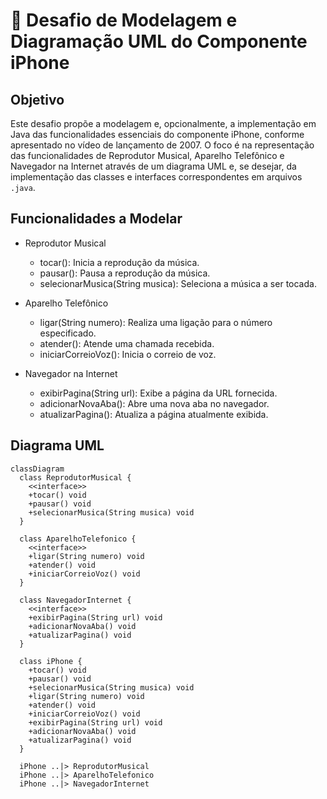 # 📱 Desafio de Modelagem e Diagramação UML do Componente iPhone

## Objetivo

Este desafio propõe a modelagem e, opcionalmente, a implementação em Java das funcionalidades essenciais do componente iPhone, conforme apresentado no vídeo de lançamento de 2007. O foco é na representação das funcionalidades de Reprodutor Musical, Aparelho Telefônico e Navegador na Internet através de um diagrama UML e, se desejar, da implementação das classes e interfaces correspondentes em arquivos `.java`.

## Funcionalidades a Modelar

- Reprodutor Musical

  - tocar(): Inicia a reprodução da música.
  - pausar(): Pausa a reprodução da música.
  - selecionarMusica(String musica): Seleciona a música a ser tocada.

- Aparelho Telefônico

  - ligar(String numero): Realiza uma ligação para o número especificado.
  - atender(): Atende uma chamada recebida.
  - iniciarCorreioVoz(): Inicia o correio de voz.

- Navegador na Internet
  - exibirPagina(String url): Exibe a página da URL fornecida.
  - adicionarNovaAba(): Abre uma nova aba no navegador.
  - atualizarPagina(): Atualiza a página atualmente exibida.

## Diagrama UML

```mermaid
classDiagram
  class ReprodutorMusical {
    <<interface>>
    +tocar() void
    +pausar() void
    +selecionarMusica(String musica) void
  }

  class AparelhoTelefonico {
    <<interface>>
    +ligar(String numero) void
    +atender() void
    +iniciarCorreioVoz() void
  }

  class NavegadorInternet {
    <<interface>>
    +exibirPagina(String url) void
    +adicionarNovaAba() void
    +atualizarPagina() void
  }

  class iPhone {
    +tocar() void
    +pausar() void
    +selecionarMusica(String musica) void
    +ligar(String numero) void
    +atender() void
    +iniciarCorreioVoz() void
    +exibirPagina(String url) void
    +adicionarNovaAba() void
    +atualizarPagina() void
  }

  iPhone ..|> ReprodutorMusical
  iPhone ..|> AparelhoTelefonico
  iPhone ..|> NavegadorInternet
```
